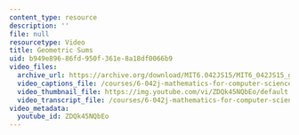 ```yaml
---
content_type: resource
description: ''
file: null
resourcetype: Video
title: Geometric Sums
uid: b949e896-86fd-950f-361e-8a18df0066b9
video_files:
  archive_url: https://archive.org/download/MIT6.042JS15/MIT6_042JS15_geometricsum_video_ipod.mp4
  video_captions_file: /courses/6-042j-mathematics-for-computer-science-spring-2015/47732a419d4655748c49698093e6633c_ZDQk45NQbEo.vtt
  video_thumbnail_file: https://img.youtube.com/vi/ZDQk45NQbEo/default.jpg
  video_transcript_file: /courses/6-042j-mathematics-for-computer-science-spring-2015/c0ef67da07f681b1d8fd06fe716385a5_ZDQk45NQbEo.pdf
video_metadata:
  youtube_id: ZDQk45NQbEo
---
```

